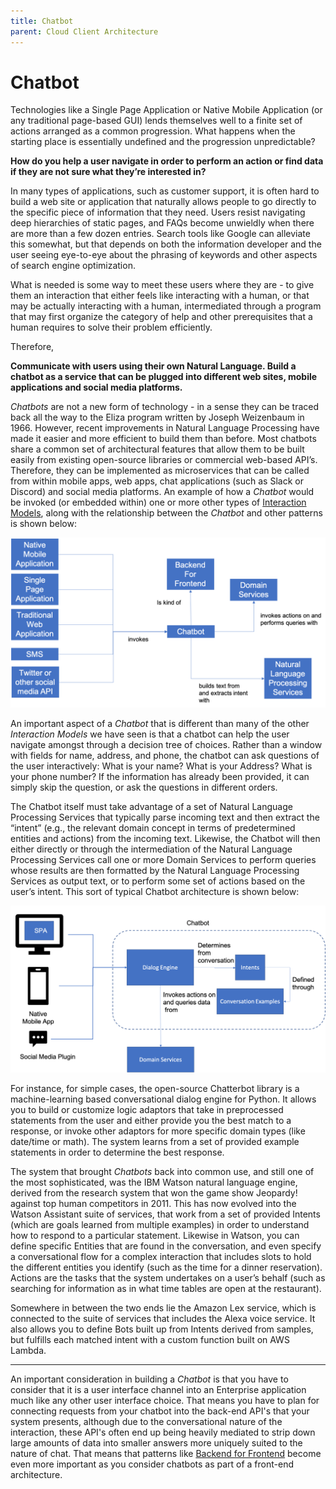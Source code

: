 ```yaml
---
title: Chatbot
parent: Cloud Client Architecture
---
```

# Chatbot

Technologies like a Single Page Application or Native Mobile Application (or any traditional page-based GUI) lends themselves well to a finite set of actions arranged as a common progression.  What happens when the starting place is essentially undefined and the progression unpredictable?  

**How do you help a user navigate in order to perform an action or find data if they are not sure what they’re interested in?**

In many types of applications, such as customer support, it is often hard to build a web site or application that naturally allows people to go directly to the specific piece of information that they need. Users resist navigating deep hierarchies of static pages, and FAQs become unwieldly when there are more than a few dozen entries. Search tools like Google can alleviate this somewhat, but that depends on both the information developer and the user seeing eye-to-eye about the phrasing of keywords and other aspects of search engine optimization. 

What is needed is some way to meet these users where they are - to give them an interaction that either feels like interacting with a human, or that may be actually interacting with a human, intermediated through a program that may first organize the category of help and other prerequisites that a human requires to solve their problem efficiently.

Therefore,

**Communicate with users using their own Natural Language.  Build a chatbot as a service that can be plugged into different web sites, mobile applications and social media platforms.**

*Chatbots* are not a new form of technology - in a sense they can be traced back all the way to the Eliza program written by Joseph Weizenbaum in 1966. However, recent improvements in Natural Language Processing have made it easier and more efficient to build them than before.  Most chatbots share a common set of architectural features that allow them to be built easily from existing open-source libraries or commercial web-based API’s.  Therefore, they can be implemented as microservices that can be called from within mobile apps, web apps, chat applications (such as Slack or Discord) and social media platforms.  An example of how a *Chatbot* would be invoked (or embedded within) one or more other types of [Interaction Models](Interaction-Model.md), along with the relationship between the *Chatbot* and other patterns is shown below:
 
![Chatbot Architecture](../assets/Chatbot.png)

An important aspect of a *Chatbot* that is different than many of the other *Interaction Models* we have seen is that a chatbot can help the user navigate amongst through a decision tree of choices.  Rather than a window with fields for name, address, and phone, the chatbot can ask questions of the user interactively: What is your name? What is your Address? What is your phone number?  If the information has already been provided, it can simply skip the question, or ask the questions in different orders. 

The Chatbot itself must take advantage of a set of Natural Language Processing Services that typically parse incoming text and then extract the “intent” (e.g., the relevant domain concept in terms of predetermined entities and actions) from the incoming text.  Likewise, the Chatbot will then either directly or through the intermediation of the Natural Language Processing Services call one or more Domain Services to perform queries whose results are then formatted by the Natural Language Processing Services as output text, or to perform some set of actions based on the user’s intent.  This sort of typical Chatbot architecture is shown below:
 
![Chatbot Interactions](../assets/ChatbotArchitecture.png)

For instance, for simple cases, the open-source Chatterbot library is a machine-learning based conversational dialog engine for Python.  It allows you to build or customize logic adaptors that take in preprocessed statements from the user and either provide you the best match to a response, or invoke other adaptors for more specific domain types (like date/time or math).  The system learns from a set of provided example statements in order to determine the best response.

The system that brought *Chatbots* back into common use, and still one of the most sophisticated, was the IBM Watson natural language engine, derived from the research system that won the game show Jeopardy! against top human competitors in 2011.  This has now evolved into the Watson Assistant suite of services, that work from a set of provided Intents (which are goals learned from multiple examples) in order to understand how to respond to a particular statement.  Likewise in Watson, you can define specific Entities that are found in the conversation, and even specify a conversational flow for a complex interaction that includes slots to hold the different entities you identify (such as the time for a dinner reservation).  Actions are the tasks that the system undertakes on a user’s behalf (such as searching for information as in what time tables are open at the restaurant). 

Somewhere in between the two ends lie the Amazon Lex service, which is connected to the suite of services that includes the Alexa voice service.  It also allows you to define Bots built up from Intents derived from samples, but fulfills each matched intent with a custom function built on AWS Lambda.

* * *

An important consideration in building a *Chatbot* is that you have to consider that it is a user interface channel into an Enterprise application much like any other user interface choice. That means you have to plan for connecting requests from your chatbot into the back-end API's that your system presents, although due to the conversational nature of the interaction, these API's often end up being heavily mediated to strip down large amounts of data into smaller answers more uniquely suited to the nature of chat. That means that patterns like [Backend for Frontend](../Microservices/Backend-For-Frontend.md) become even more important as you consider chatbots as part of a front-end architecture.
